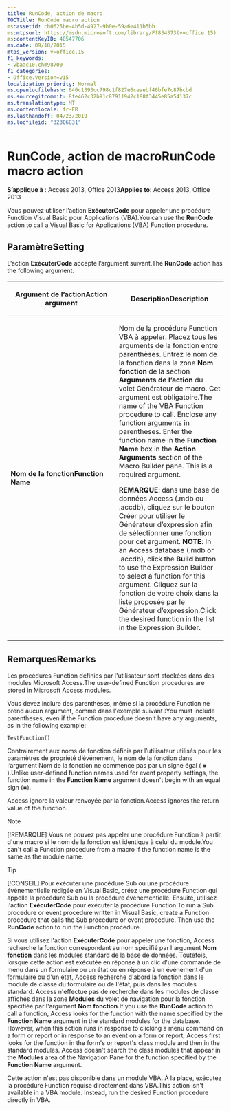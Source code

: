 ```yaml
---
title: RunCode, action de macro
TOCTitle: RunCode macro action
ms:assetid: cb0625be-4b5d-4927-9b0e-59a6e411b5bb
ms:mtpsurl: https://msdn.microsoft.com/library/Ff834373(v=office.15)
ms:contentKeyID: 48547706
ms.date: 09/18/2015
mtps_version: v=office.15
f1_keywords:
- vbaac10.chm98700
f1_categories:
- Office.Version=v15
localization_priority: Normal
ms.openlocfilehash: 646c1393cc798c1f827e6ceaebf46bfe7c87bcbd
ms.sourcegitcommit: 8fe462c32b91c87911942c188f3445e85a54137c
ms.translationtype: MT
ms.contentlocale: fr-FR
ms.lasthandoff: 04/23/2019
ms.locfileid: "32306831"
---
```

# <a name="runcode-macro-action"></a><span data-ttu-id="7e53b-102">RunCode, action de macro</span><span class="sxs-lookup"><span data-stu-id="7e53b-102">RunCode macro action</span></span>

<span data-ttu-id="7e53b-103">**S’applique à** : Access 2013, Office 2013</span><span class="sxs-lookup"><span data-stu-id="7e53b-103">**Applies to**: Access 2013, Office 2013</span></span>

<span data-ttu-id="7e53b-104">Vous pouvez utiliser l’action **ExécuterCode** pour appeler une procédure Function Visual Basic pour Applications (VBA).</span><span class="sxs-lookup"><span data-stu-id="7e53b-104">You can use the **RunCode** action to call a Visual Basic for Applications (VBA) Function procedure.</span></span>

## <a name="setting"></a><span data-ttu-id="7e53b-105">Paramètre</span><span class="sxs-lookup"><span data-stu-id="7e53b-105">Setting</span></span>

<span data-ttu-id="7e53b-106">L’action **ExécuterCode** accepte l’argument suivant.</span><span class="sxs-lookup"><span data-stu-id="7e53b-106">The **RunCode** action has the following argument.</span></span>

<table>
<colgroup>
<col style="width: 50%" />
<col style="width: 50%" />
</colgroup>
<thead>
<tr class="header">
<th><p><span data-ttu-id="7e53b-107">Argument de l’action</span><span class="sxs-lookup"><span data-stu-id="7e53b-107">Action argument</span></span></p></th>
<th><p><span data-ttu-id="7e53b-108">Description</span><span class="sxs-lookup"><span data-stu-id="7e53b-108">Description</span></span></p></th>
</tr>
</thead>
<tbody>
<tr class="odd">
<td><p><span data-ttu-id="7e53b-109"><strong>Nom de la fonction</strong></span><span class="sxs-lookup"><span data-stu-id="7e53b-109"><strong>Function Name</strong></span></span></p></td>
<td><p><span data-ttu-id="7e53b-p101">Nom de la procédure Function VBA à appeler. Placez tous les arguments de la fonction entre parenthèses. Entrez le nom de la fonction dans la zone <strong>Nom fonction</strong> de la section <strong>Arguments de l’action</strong> du volet Générateur de macro. Cet argument est obligatoire.</span><span class="sxs-lookup"><span data-stu-id="7e53b-p101">The name of the VBA Function procedure to call. Enclose any function arguments in parentheses. Enter the function name in the <strong>Function Name</strong> box in the <strong>Action Arguments</strong> section of the Macro Builder pane. This is a required argument.</span></span></p><p><span data-ttu-id="7e53b-114"><strong>REMARQUE</strong>: dans une base de données Access (.mdb ou .accdb), cliquez sur le bouton Créer pour utiliser le Générateur d’expression afin de sélectionner une fonction pour cet argument. <strong></strong></span><span class="sxs-lookup"><span data-stu-id="7e53b-114"><strong>NOTE</strong>: In an Access database (.mdb or .accdb), click the <strong>Build</strong> button to use the Expression Builder to select a function for this argument.</span></span> <span data-ttu-id="7e53b-115">Cliquez sur la fonction de votre choix dans la liste proposée par le Générateur d’expression.</span><span class="sxs-lookup"><span data-stu-id="7e53b-115">Click the desired function in the list in the Expression Builder.</span></span></p></td>
</tr>
</tbody>
</table>


## <a name="remarks"></a><span data-ttu-id="7e53b-116">Remarques</span><span class="sxs-lookup"><span data-stu-id="7e53b-116">Remarks</span></span>

<span data-ttu-id="7e53b-117">Les procédures Function définies par l'utilisateur sont stockées dans des modules Microsoft Access.</span><span class="sxs-lookup"><span data-stu-id="7e53b-117">The user-defined Function procedures are stored in Microsoft Access modules.</span></span>

<span data-ttu-id="7e53b-118">Vous devez inclure des parenthèses, même si la procédure Function ne prend aucun argument, comme dans l'exemple suivant :</span><span class="sxs-lookup"><span data-stu-id="7e53b-118">You must include parentheses, even if the Function procedure doesn't have any arguments, as in the following example:</span></span>

`TestFunction()`

<span data-ttu-id="7e53b-119">Contrairement aux noms de fonction définis par l’utilisateur  utilisés pour les paramètres de propriété d’événement, le nom de la fonction dans l’argument Nom de la fonction ne commence pas par un signe égal ( **=** ).</span><span class="sxs-lookup"><span data-stu-id="7e53b-119">Unlike user-defined function names used for event property settings, the function name in the **Function Name** argument doesn't begin with an equal sign (**=**).</span></span>

<span data-ttu-id="7e53b-120">Access ignore la valeur renvoyée par la fonction.</span><span class="sxs-lookup"><span data-stu-id="7e53b-120">Access ignores the return value of the function.</span></span>

> [!NOTE]
> <span data-ttu-id="7e53b-121">[!REMARQUE] Vous ne pouvez pas appeler une procédure Function à partir d'une macro si le nom de la fonction est identique à celui du module.</span><span class="sxs-lookup"><span data-stu-id="7e53b-121">You can't call a Function procedure from a macro if the function name is the same as the module name.</span></span>

> [!TIP]
> <span data-ttu-id="7e53b-p103">[!CONSEIL] Pour exécuter une procédure Sub ou une procédure événementielle rédigée en Visual Basic, créez une procédure Function qui appelle la procédure Sub ou la procédure événementielle. Ensuite, utilisez l'action **ExécuterCode** pour exécuter la procédure Function.</span><span class="sxs-lookup"><span data-stu-id="7e53b-p103">To run a Sub procedure or event procedure written in Visual Basic, create a Function procedure that calls the Sub procedure or event procedure. Then use the **RunCode** action to run the Function procedure.</span></span>

<span data-ttu-id="7e53b-p104">Si vous utilisez l'action **ExécuterCode** pour appeler une fonction, Access recherche la fonction correspondant au nom spécifié par l'argument **Nom fonction** dans les modules standard de la base de données. Toutefois, lorsque cette action est exécutée en réponse à un clic d'une commande de menu dans un formulaire ou un état ou en réponse à un événement d'un formulaire ou d'un état, Access recherche d'abord la fonction dans le module de classe du formulaire ou de l'état, puis dans les modules standard. Access n'effectue pas de recherche dans les modules de classe affichés dans la zone **Modules** du volet de navigation pour la fonction spécifiée par l'argument **Nom fonction**.</span><span class="sxs-lookup"><span data-stu-id="7e53b-p104">If you use the **RunCode** action to call a function, Access looks for the function with the name specified by the **Function Name** argument in the standard modules for the database. However, when this action runs in response to clicking a menu command on a form or report or in response to an event on a form or report, Access first looks for the function in the form's or report's class module and then in the standard modules. Access doesn't search the class modules that appear in the **Modules** area of the Navigation Pane for the function specified by the **Function Name** argument.</span></span>

<span data-ttu-id="7e53b-p105">Cette action n'est pas disponible dans un module VBA. À la place, exécutez la procédure Function requise directement dans VBA.</span><span class="sxs-lookup"><span data-stu-id="7e53b-p105">This action isn't available in a VBA module. Instead, run the desired Function procedure directly in VBA.</span></span>

